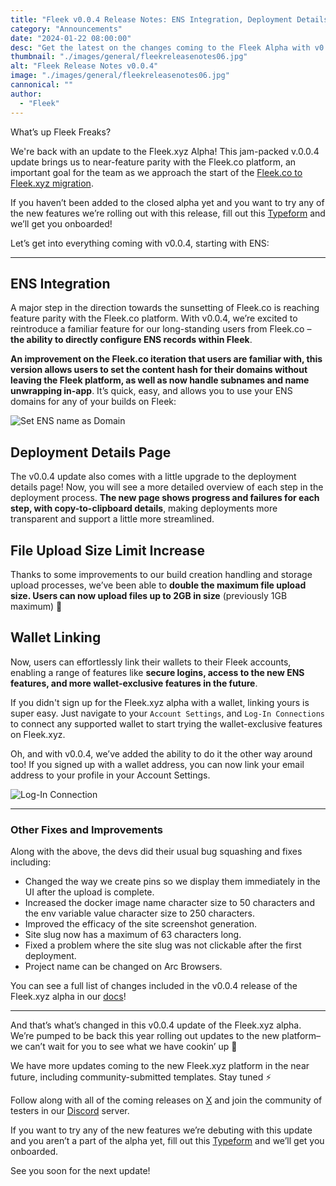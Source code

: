 ```yaml
---
title: "Fleek v0.0.4 Release Notes: ENS Integration, Deployment Details, File Upload Size Limit Increase, and more"
category: "Announcements"
date: "2024-01-22 08:00:00"
desc: "Get the latest on the changes coming to the Fleek Alpha with v0.0.4, including ENS Integration, Deployment Details, File Upload Size Limit and more!"
thumbnail: "./images/general/fleekreleasenotes06.jpg"
alt: "Fleek Release Notes v0.0.4"
image: "./images/general/fleekreleasenotes06.jpg"
cannonical: ""
author: 
  - "Fleek"
---
```


What’s up Fleek Freaks?

We're back with an update to the Fleek.xyz Alpha! This jam-packed v.0.0.4 update brings us to near-feature parity with the Fleek.co platform, an important goal for the team as we approach the start of the [Fleek.co to Fleek.xyz migration](https://blog.fleek.xyz/post/fleek-co-to-fleek-xyz-migration-details/).

If you haven’t been added to the closed alpha yet and you want to try any of the new features we’re rolling out with this release, fill out this [Typeform](https://fleekxyz.typeform.com/alpha-access) and we’ll get you onboarded!

Let’s get into everything coming with v0.0.4, starting with ENS:

---

## ENS Integration

A major step in the direction towards the sunsetting of Fleek.co is reaching feature parity with the Fleek.co platform. With v0.0.4, we’re excited to reintroduce a familiar feature for our long-standing users from Fleek.co – **the ability to directly configure ENS records within Fleek**.

**An improvement on the Fleek.co iteration that users are familiar with, this version allows users to set the content hash for their domains without leaving the Fleek platform, as well as now handle subnames and name unwrapping in-app**. It’s quick, easy, and allows you to use your ENS domains for any of your builds on Fleek:

![Set ENS name as Domain](./images/general/ens_automatic_setup.gif)

## Deployment Details Page

The v0.0.4 update also comes with a little upgrade to the deployment details page! Now, you will see a more detailed overview of each step in the deployment process. **The new page shows progress and failures for each step, with copy-to-clipboard details**, making deployments more transparent and support a little more streamlined.

## File Upload Size Limit Increase

Thanks to some improvements to our build creation handling and storage upload processes, we’ve been able to **double the maximum file upload size. Users can now upload files up to 2GB in size** (previously 1GB maximum) 🤙

## Wallet Linking

Now, users can effortlessly link their wallets to their Fleek accounts, enabling a range of features like **secure logins, access to the new ENS features, and more wallet-exclusive features in the future**.

If you didn't sign up for the Fleek.xyz alpha with a wallet, linking yours is super easy. Just navigate to your `Account Settings`, and `Log-In Connections` to connect any supported wallet to start trying the wallet-exclusive features on Fleek.xyz.

Oh, and with v0.0.4, we’ve added the ability to do it the other way around too! If you signed up with a wallet address, you can now link your email address to your profile in your Account Settings.

![Log-In Connection](./images/general/Log-in-connections.png)

---

### Other Fixes and Improvements

Along with the above, the devs did their usual bug squashing and fixes including:

- Changed the way we create pins so we display them immediately in the UI after the upload is complete.
- Increased the docker image name character size to 50 characters and the env variable value character size to 250 characters.
- Improved the efficacy of the site screenshot generation.
- Site slug now has a maximum of 63 characters long.
- Fixed a problem where the site slug was not clickable after the first deployment.
- Project name can be changed on Arc Browsers.

You can see a full list of changes included in the v0.0.4 release of the Fleek.xyz alpha in our [docs](https://docs.fleek.xyz/)!

---

And that’s what’s changed in this v0.0.4 update of the Fleek.xyz alpha. We’re pumped to be back this year rolling out updates to the new platform– we can’t wait for you to see what we have cookin’ up 🤙

We have more updates coming to the new Fleek.xyz platform in the near future, including community-submitted templates. Stay tuned ⚡

Follow along with all of the coming releases on [X](https://twitter.com/fleekxyz) and join the community of testers in our [Discord](http://discord.gg/fleek) server.

If you want to try any of the new features we’re debuting with this update and you aren’t a part of the alpha yet, fill out this [Typeform](https://fleekxyz.typeform.com/alpha-access) and we’ll get you onboarded.

See you soon for the next update!